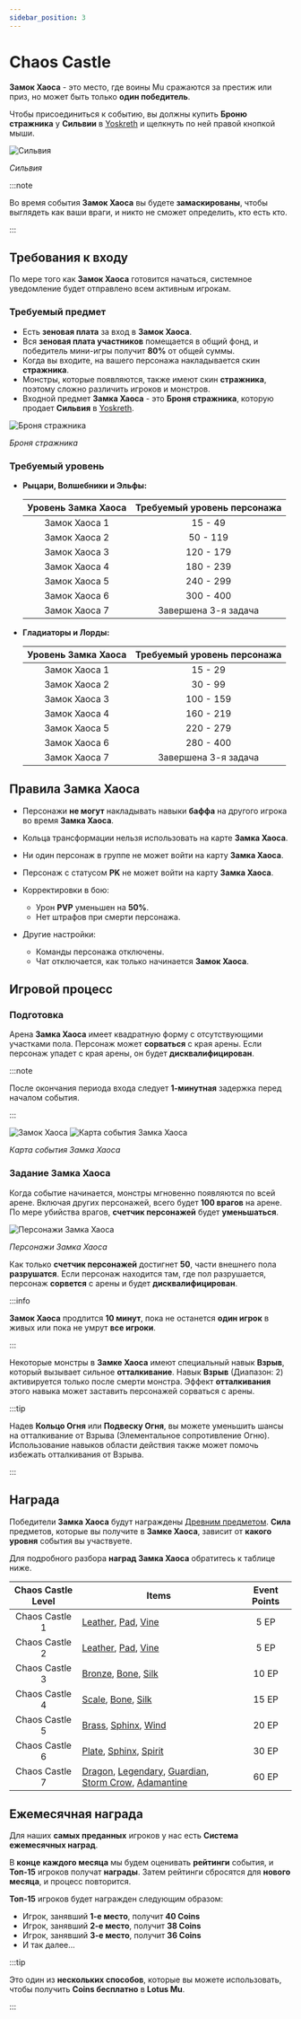 ```yaml
---
sidebar_position: 3
---
```


# Chaos Castle

**Замок Хаоса** - это место, где воины Mu сражаются за престиж или приз, но может быть только **один победитель**.

Чтобы присоединиться к событию, вы должны купить **Броню стражника** у **Сильвии** в [Yoskreth](/maps/yoskreth) и щелкнуть по ней правой кнопкой мыши.

![Сильвия](/img/npc/silvia.jpg)

_Сильвия_

:::note

Во время события **Замок Хаоса** вы будете **замаскированы**, чтобы выглядеть как ваши враги, и никто не сможет определить, кто есть кто.

:::

## Требования к входу

По мере того как **Замок Хаоса** готовится начаться, системное уведомление будет отправлено всем активным игрокам.

### Требуемый предмет

- Есть **зеновая плата** за вход в **Замок Хаоса**.
- Вся **зеновая плата участников** помещается в общий фонд, и победитель мини-игры получит **80%** от общей суммы.
- Когда вы входите, на вашего персонажа накладывается скин **стражника**.
- Монстры, которые появляются, также имеют скин **стражника**, поэтому сложно различить игроков и монстров.
- Входной предмет **Замка Хаоса** - это **Броня стражника**, которую продает **Сильвия** в [Yoskreth](/maps/yoskreth).

![Броня стражника](/img/items/invitations/armor-of-guardsman.png)

_Броня стражника_

### Требуемый уровень

- **Рыцари, Волшебники и Эльфы:**

  | Уровень Замка Хаоса | Требуемый уровень персонажа |
  | :-----------------: | :-------------------------: |
  |    Замок Хаоса 1    |           15 - 49           |
  |    Замок Хаоса 2    |          50 - 119           |
  |    Замок Хаоса 3    |          120 - 179          |
  |    Замок Хаоса 4    |          180 - 239          |
  |    Замок Хаоса 5    |          240 - 299          |
  |    Замок Хаоса 6    |          300 - 400          |
  |    Замок Хаоса 7    |    Завершена 3-я задача     |

- **Гладиаторы и Лорды:**

  | Уровень Замка Хаоса | Требуемый уровень персонажа |
  | :-----------------: | :-------------------------: |
  |    Замок Хаоса 1    |           15 - 29           |
  |    Замок Хаоса 2    |           30 - 99           |
  |    Замок Хаоса 3    |          100 - 159          |
  |    Замок Хаоса 4    |          160 - 219          |
  |    Замок Хаоса 5    |          220 - 279          |
  |    Замок Хаоса 6    |          280 - 400          |
  |    Замок Хаоса 7    |    Завершена 3-я задача     |

## Правила Замка Хаоса

- Персонажи **не могут** накладывать навыки **баффа** на другого игрока во время **Замка Хаоса**.

- Кольца трансформации нельзя использовать на карте **Замка Хаоса**.
- Ни один персонаж в группе не может войти на карту **Замка Хаоса**.
- Персонаж с статусом **PK** не может войти на карту **Замка Хаоса**.
- Корректировки в бою:
  - Урон **PVP** уменьшен на **50%**.
  - Нет штрафов при смерти персонажа.
- Другие настройки:
  - Команды персонажа отключены.
  - Чат отключается, как только начинается **Замок Хаоса**.

## Игровой процесс

### Подготовка

Арена **Замка Хаоса** имеет квадратную форму с отсутствующими участками пола. Персонаж может **сорваться** с края арены. Если персонаж упадет с края арены, он будет **дисквалифицирован**.

:::note

После окончания периода входа следует **1-минутная** задержка перед началом события.

:::

![Замок Хаоса](/img/events/cc/cc.jpg)
![Карта события Замка Хаоса](/img/events/cc/cc-map.jpg)

_Карта события Замка Хаоса_

### Задание Замка Хаоса

Когда событие начинается, монстры мгновенно появляются по всей арене. Включая других персонажей, всего будет **100 врагов** на арене. По мере убийства врагов, **счетчик персонажей** будет **уменьшаться**.

![Персонажи Замка Хаоса](/img/events/cc/cc-monsters.jpg)

_Персонажи Замка Хаоса_

Как только **счетчик персонажей** достигнет **50**, части внешнего пола **разрушатся**. Если персонаж находится там, где пол разрушается, персонаж **сорвется** с арены и будет **дисквалифицирован**.

:::info

**Замок Хаоса** продлится **10 минут**, пока не останется **один игрок** в живых или пока не умрут **все игроки**.

:::

Некоторые монстры в **Замке Хаоса** имеют специальный навык **Взрыв**, который вызывает сильное **отталкивание**. Навык **Взрыв** (Диапазон: 2) активируется только после смерти монстра. Эффект **отталкивания** этого навыка может заставить персонажей сорваться с арены.

:::tip

Надев **Кольцо Огня** или **Подвеску Огня**, вы можете уменьшить шансы на отталкивание от Взрыва (Элементальное сопротивление Огню). Использование навыков области действия также может помочь избежать отталкивания от Взрыва.

:::

## Награда

Победители **Замка Хаоса** будут награждены [Древним предметом](/items/ancient-items). **Сила** предметов, которые вы получите в **Замке Хаоса**, зависит от **какого уровня** события вы участвуете.

Для подробного разбора **наград Замка Хаоса** обратитесь к таблице ниже.

| Chaos Castle Level | Items                                                                                                                                                                                                                                                                    | Event Points |
| :----------------: | ------------------------------------------------------------------------------------------------------------------------------------------------------------------------------------------------------------------------------------------------------------------------ | :----------: |
|   Chaos Castle 1   | [Leather](/items/ancient-items#warrior-leather-set), [Pad](/items/ancient-items#apollo-pad-set), [Vine](/items/ancient-items#ceto-vine-set)                                                                                                                              |     5 EP     |
|   Chaos Castle 2   | [Leather](/items/ancient-items#warrior-leather-set), [Pad](/items/ancient-items#apollo-pad-set), [Vine](/items/ancient-items#ceto-vine-set)                                                                                                                              |     5 EP     |
|   Chaos Castle 3   | [Bronze](/items/ancient-items#hyperion-bronze-set), [Bone](/items/ancient-items#evis-bone-set), [Silk](/items/ancient-items#gaia-silk-set)                                                                                                                               |    10 EP     |
|   Chaos Castle 4   | [Scale](/items/ancient-items#eplate-scale-set), [Bone](/items/ancient-items#evis-bone-set), [Silk](/items/ancient-items#gaia-silk-set)                                                                                                                                   |    15 EP     |
|   Chaos Castle 5   | [Brass](/items/ancient-items#garuda-brass-set), [Sphinx](/items/ancient-items#heras-sphinx-set), [Wind](/items/ancient-items#odin-wind-set)                                                                                                                              |    20 EP     |
|   Chaos Castle 6   | [Plate](/items/ancient-items#kantata-plate-set), [Sphinx](/items/ancient-items#heras-sphinx-set), [Spirit](/items/ancient-items#argo-spirit-set)                                                                                                                         |    30 EP     |
|   Chaos Castle 7   | [Dragon](/items/ancient-items#hyon-dragon-set), [Legendary](/items/ancient-items#hyon-dragon-set), [Guardian](/items/ancient-items#gywen-guardian-set), [Storm Crow](/items/ancient-items#gaion-storm-crow-set), [Adamantine](/items/ancient-items#agnis-adamantine-set) |    60 EP     |

## Ежемесячная награда

Для наших **самых преданных** игроков у нас есть **Система ежемесячных наград**.

В **конце** **каждого месяца** мы будем оценивать **рейтинги** события, и **Топ-15** игроков получат **награды**. Затем рейтинги сбросятся для **нового месяца**, и процесс повторится.

**Топ-15** игроков будет награжден следующим образом:

- Игрок, занявший **1-е место**, получит **40 Coins**
- Игрок, занявший **2-е место**, получит **38 Coins**
- Игрок, занявший **3-е место**, получит **36 Coins**
- И так далее...

:::tip

Это один из **нескольких способов**, которые вы можете использовать, чтобы получить **Coins бесплатно** в **Lotus Mu**.

:::
